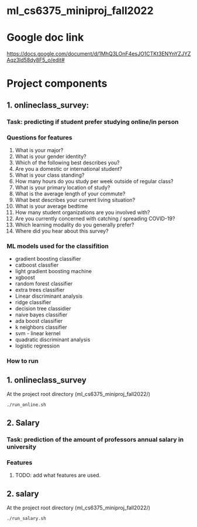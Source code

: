 # ml_cs6375_miniproj_fall2022

# Google doc link

https://docs.google.com/document/d/1MhQ3LOnF4esJO1CTKt3ENYnYZJYZAqz3ld58dy8F5_o/edit#

# Project components

## 1. onlineclass_survey:
### Task: predicting if student prefer studying online/in person
### Questions for features
1. What is your major?
2. What is your gender identity?
3. Which of the following best describes you?
4. Are you a domestic or international student?
5. What is your class standing?
6. How many hours do you study per week outside of regular class?
7. What is your primary location of study?
8. What is the average length of your commute?
9. What best describes your current living situation?
10. What is your average bedtime
11. How many student organizations are you involved with?
12. Are you currently concerned with catching / spreading COVID-19?
13. Which learning modality do you generally prefer?
14. Where did you hear about this survey?

### ML models used for the classifition
* gradient boosting classifier
* catboost classfier
* light gradient boosting machine
* xgboost
* random forest classifier
* extra trees classifier
* Linear discriminant analysis
* ridge classifier
* decision tree classidier
* naive bayes classifier
* ada boost classifier
* k neighbors classifier
* svm - linear kernel
* quadratic discriminant analysis
* logistic regression

### How to run

## 1. onlineclass_survey
At the project root directory (ml_cs6375_miniproj_fall2022/)
```bash
./run_online.sh
```

## 2. Salary
### Task: prediction of the amount of professors annual salary in university
### Features
1. TODO: add what features are used.


## 2. salary
At the project root directory (ml_cs6375_miniproj_fall2022/)
```bash
./run_salary.sh
```
